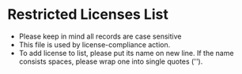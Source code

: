 # Restricted Licenses List
* Please keep in mind all records are case sensitive
* This file is used by license-compliance action.
* To add license to list, please put its name on new line. If the name consists spaces, please wrap one into single quotes (''). 
